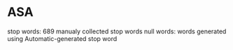 # ASA


stop words: 689 manualy collected stop words
null words: words generated using Automatic-generated stop word
